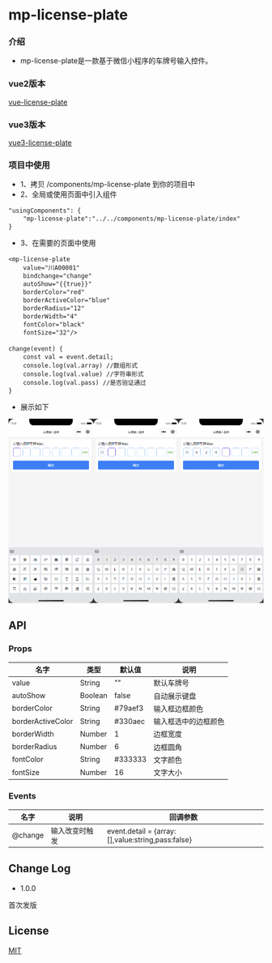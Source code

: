 # mp-license-plate

### 介绍
* mp-license-plate是一款基于微信小程序的车牌号输入控件。

### vue2版本
[vue-license-plate](https://github.com/leiyun1993/vue2-license-plate)

### vue3版本
[vue3-license-plate](https://github.com/leiyun1993/vue3-license-plate)

### 项目中使用
* 1、拷贝 /components/mp-license-plate 到你的项目中
* 2、全局或使用页面中引入组件

```
"usingComponents": {
    "mp-license-plate":"../../components/mp-license-plate/index"
}
```
* 3、在需要的页面中使用

```
<mp-license-plate 
    value="川A00001" 
    bindchange="change"
    autoShow="{{true}}"
    borderColor="red"
    borderActiveColor="blue"
    borderRadius="12"
    borderWidth="4"
    fontColor="black"
    fontSize="32"/>

change(event) {
    const val = event.detail;
    console.log(val.array) //数组形式
    console.log(val.value) //字符串形式
    console.log(val.pass) //是否验证通过
}
```
* 展示如下

![](https://github.com/leiyun1993/mp-license-plate/raw/main/screenshot/s1.jpeg)

## API

### Props
名字|类型|默认值|说明
--|--|--|--
value|String|""| 默认车牌号
autoShow|Boolean|false| 自动展示键盘
borderColor|String|#79aef3| 输入框边框颜色
borderActiveColor|String|#330aec| 输入框选中的边框颜色
borderWidth|Number|1| 边框宽度
borderRadius|Number|6| 边框圆角
fontColor|String|#333333| 文字颜色
fontSize|Number|16| 文字大小

### Events
名字|说明|回调参数
--|--|--
@change|输入改变时触发|event.detail = {array:[],value:string,pass:false}


## Change Log

* 1.0.0

首次发版


## License
[MIT](https://github.com/leiyun1993/mp-license-plate/blob/mian/LICENSE)
